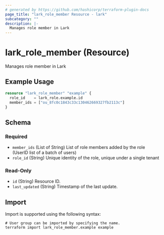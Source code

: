 ```yaml
---
# generated by https://github.com/hashicorp/terraform-plugin-docs
page_title: "lark_role_member Resource - lark"
subcategory: ""
description: |-
  Manages role member in Lark
---
```


# lark_role_member (Resource)

Manages role member in Lark

## Example Usage

```terraform
resource "lark_role_member" "example" {
  role_id    = lark_role.example.id
  member_ids = ["ou_8fc0c1843c33c130462669327fb2113c"]
}
```

<!-- schema generated by tfplugindocs -->
## Schema

### Required

- `member_ids` (List of String) List of role members added by the role (UserID list of a batch of users)
- `role_id` (String) Unique identity of the role, unique under a single tenant

### Read-Only

- `id` (String) Resource ID.
- `last_updated` (String) Timestamp of the last update.

## Import

Import is supported using the following syntax:

```shell
# User group can be imported by specifying the name.
terraform import lark_role_member.example example
```
